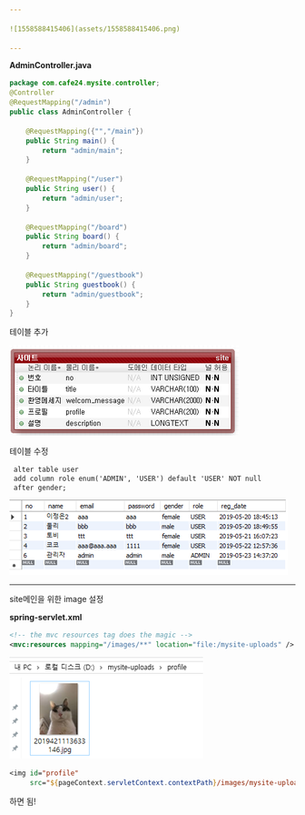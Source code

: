 ```yaml
---

![1558588415406](assets/1558588415406.png)

---
```


**AdminController.java**

```java
package com.cafe24.mysite.controller;
@Controller
@RequestMapping("/admin")
public class AdminController {
	
	@RequestMapping({"","/main"})
	public String main() {
		return "admin/main";
	}

	@RequestMapping("/user")
	public String user() {
		return "admin/user";
	}
	
	@RequestMapping("/board")
	public String board() {
		return "admin/board";
	}
	
	@RequestMapping("/guestbook")
	public String guestbook() {
		return "admin/guestbook";
	}
}

```



테이블 추가

![1558589122506](assets/1558589122506.png)

테이블 수정

```mysql
 alter table user 
 add column role enum('ADMIN', 'USER') default 'USER' NOT null
 after gender;
```

![1558589849045](assets/1558589849045.png)

---



site메인을 위한 image 설정

**spring-servlet.xml**

```xml
<!-- the mvc resources tag does the magic --> 
<mvc:resources mapping="/images/**" location="file:/mysite-uploads" />
```

![1558590213576](assets/1558590213576.png)

```jsp
<img id="profile"
     src="${pageContext.servletContext.contextPath}/images/mysite-uploads/profile/2019421113633146.jpg">
```

하면 됨!






























